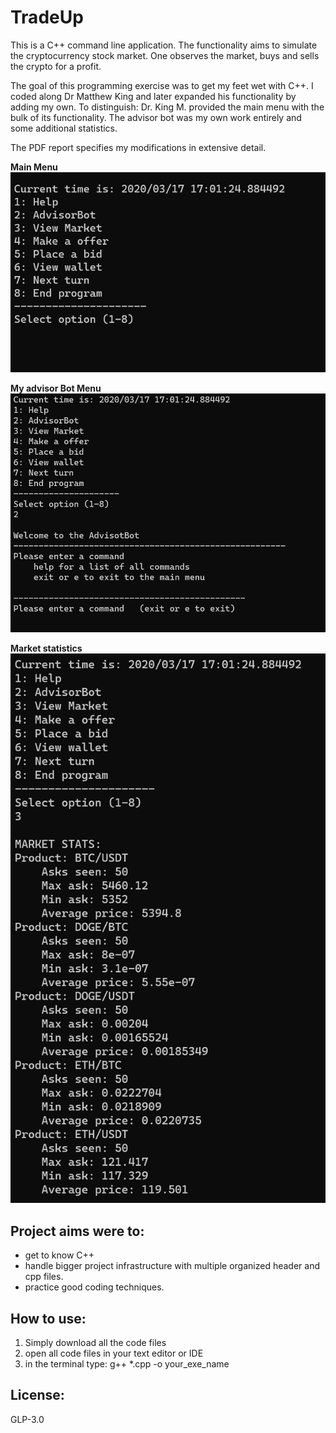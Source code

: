 # TradeUp

This is a C++ command line application. The functionality aims to simulate the cryptocurrency stock market. One observes the market, buys and sells the crypto for a profit. 

The goal of this programming exercise was to get my feet wet with C++. I coded along Dr Matthew King and later expanded his functionality by adding my own. 
To distinguish: Dr. King M. provided the main menu with the bulk of its functionality. The advisor bot was my own work entirely and some additional statistics. 

The PDF report specifies my modifications in extensive detail.

**Main Menu**  
![Screenshots](/Screenshots/MainMenu.png)  
  
**My advisor Bot Menu**  
![Screenshots](/Screenshots/AdvisorBot.png)  
  
**Market statistics**  
![Screenshots](/Screenshots/MarketStats.png)  

## Project aims were to: 
- get to know C++
- handle bigger project infrastructure with multiple organized header and cpp files.
- practice good coding techniques.


## How to use: 
1. Simply download all the code files
2. open all code files in your text editor or IDE
3. in the terminal type: 
   g++ *.cpp -o your_exe_name

## License: 
GLP-3.0
